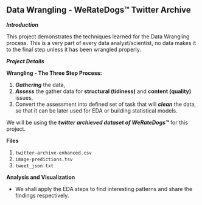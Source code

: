 ## Data Wrangling - WeRateDogs&trade; Twitter Archive

***Introduction***

This project demonstrates the techniques learned for the Data Wrangling process. This is a very part of every data analyst/scientist, no data makes it to the final step unless it has been wrangled properly.

***Project Details***

**Wrangling - The Three Step Process:**
    
1. ***Gathering*** the data,
2. ***Assess*** the gather data for **structural (tidiness)** and **content (quality)** issues,
3. Convert the assessment into defined set of task that will ***clean*** the data, so that it can be later used for EDA or building statistical models.

We will be using the ***twitter archieved dataset of WeRateDogs&trade;*** for this project.

**Files**

1. `twitter-archive-enhanced.csv`
2. `image-predictions.tsv`
3. `tweet_json.txt`

**Analysis and Visualization**
- We shall apply the EDA steps to find interesting patterns and share the findings respectively.